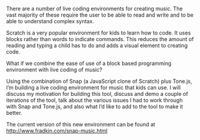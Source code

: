 There are a number of live coding environments for creating music.  The vast majority of these require the user to be able to read and write and to be able to understand complex syntax.

Scratch is a very popular environment for kids to learn how to code.  It uses blocks rather than words to indicate commands.  This reduces the amount of reading and typing a child has to do and adds a visual element to creating code.

What if we combine the ease of use of a block based programming environment with live coding of music?

Using the combination of Snap (a JavaScript clone of Scratch) plus Tone.js, I’m building a live coding environment for music that kids can use.  I will discuss my motivation for building this tool, discuss and demo a couple of iterations of the tool, talk about the various issues I had to work through with Snap and Tone.js, and also what I’d like to add to the tool to make it better.

The current version of this new environment can be found at http://www.fradkin.com/snap-music.html
